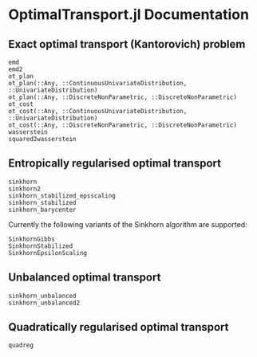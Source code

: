 # OptimalTransport.jl Documentation


## Exact optimal transport (Kantorovich) problem

```@docs
emd
emd2
ot_plan
ot_plan(::Any, ::ContinuousUnivariateDistribution, ::UnivariateDistribution)
ot_plan(::Any, ::DiscreteNonParametric, ::DiscreteNonParametric)
ot_cost
ot_cost(::Any, ::ContinuousUnivariateDistribution, ::UnivariateDistribution)
ot_cost(::Any, ::DiscreteNonParametric, ::DiscreteNonParametric)
wasserstein
squared2wasserstein
```

## Entropically regularised optimal transport

```@docs
sinkhorn
sinkhorn2
sinkhorn_stabilized_epsscaling
sinkhorn_stabilized
sinkhorn_barycenter
```

Currently the following variants of the Sinkhorn algorithm are supported:

```@docs
SinkhornGibbs
SinkhornStabilized
SinkhornEpsilonScaling
```

## Unbalanced optimal transport

```@docs
sinkhorn_unbalanced
sinkhorn_unbalanced2
```

## Quadratically regularised optimal transport

```@docs
quadreg
```

